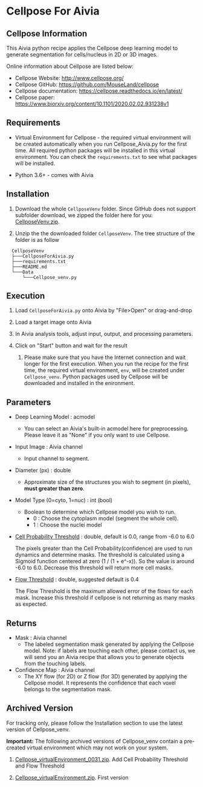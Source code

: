 # Cellpose For Aivia

## Cellpose Information

This Aivia python recipe applies the Cellpose deep learning model to generate segmentation for cells/nucleus in 2D or 3D images.

Online information about Cellpose are listed below:

* Cellpose Website: http://www.cellpose.org/
* Cellpose GitHub: https://github.com/MouseLand/cellpose
* Cellpose documentation: https://cellpose.readthedocs.io/en/latest/
* Cellpose paper: https://www.biorxiv.org/content/10.1101/2020.02.02.931238v1

## Requirements

* Virtual Environment for Cellpose - the required virtual environment will be created automatically when you run Cellpose_Aivia.py for the first time. All required python packages will be installed in this virtual environment. You can check the `requirements.txt` to see what packages will be installed.

* Python 3.6+ - comes with Aivia

## Installation

1. Download the whole `CellposeVenv` folder. Since GitHub does not support subfolder download, we zipped the folder here for you: [CellposeVenv.zip](../ZippedVenvFolders/CellposeVenv.zip).

2. Unzip the the downloaded folder `CellposeVenv`. The tree structure of the folder is as follow

```bash=
  CellposeVenv
  ├───CellposeForAivia.py
  ├───requirements.txt
  ├───README.md
  └───Data
      └───Cellpose_venv.py
```

## Execution

1. Load `CellposeForAivia.py` onto Aivia by "File>Open" or drag-and-drop

2. Load a target image onto Aivia

3. In Aivia analysis tools, adjust input, output, and processing parameters.

4. Click on "Start" button and wait for the result
    1. Please make sure that you have the Internet connection and wait longer for the first execution. When you run the recipe for the first time, the required virtual environment, `env`, will be created under `Cellpose_venv`. Python packages used by Cellpose will be downloaded and installed in the enironment.

## Parameters

* Deep Learning Model : acmodel
  * You can select an Aivia's built-in acmodel here for preprocessing. Please leave it as "None" if you only want to use Cellpose.

* Input Image : Aivia channel
  * Input channel to segment.

* Diameter (px) : double
  * Approximate size of the structures you wish to segment (in pixels), **must greater than zero**.

* Model Type (0=cyto, 1=nuc) : int (bool)
  * Boolean to determine which Cellpose model you wish to run.
    * 0 : Choose the cytoplasm model (segment the whole cell).
    * 1 : Choose the nuclei model

* [Cell Probability Threshold](https://cellpose.readthedocs.io/en/latest/settings.html?highlight=threshold#cell-probability-threshold) : double, default is 0.0, range from -6.0 to 6.0

    The pixels greater than the Cell Probability(confidence) are used to
    run dynamics and determine masks. The threshold is calculated using a
    Sigmoid function centered at zero (1 / (1 + e^-x)). So the value is
    around -6.0 to 6.0. Decrease this threshold will return more cell masks.

* [Flow Threshold](https://cellpose.readthedocs.io/en/latest/settings.html?highlight=threshold#flow-threshold) : double, suggested default is 0.4

    The Flow Threshold is the maximum allowed error of the flows for each mask.
    Increase this threshold if cellpose is not returning as many masks as
    expected.

## Returns

* Mask : Aivia channel
  * The labeled segmentation mask generated by applying the Cellpose model.
    Note: if labels are touching each other, please contact us, we will send you an Aivia recipe that allows you to generate objects from the touching labels.
* Confidence Map : Aivia channel
  * The XY flow (for 2D) or Z flow (for 3D) generated by applying the Cellpose model. It represents the confidence that each voxel belongs to the segmentation mask.

## Archived Version

For tracking only, please follow the Installation section to use the latest version of Cellpose_venv.

**Important:** The following archived versions of Cellpose_venv contain a pre-created virtual environment which may not work on your system.

1. [Cellpose_virtualEnvironment_0031.zip](https://www.dropbox.com/s/5cjusygca6ibdeo/Cellpose_virtualEnvironment_0031.zip?dl=0). Add Cell Probability Threshold and Flow Threshold

2. [Cellpose_virtualEnvironment.zip](https://www.dropbox.com/s/0dczdliehhqj0wr/Cellpose_virtualEnvironment.zip?dl=1). First version
